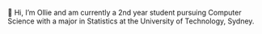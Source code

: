 👋 Hi, I’m Ollie and am currently a 2nd year student pursuing Computer Science with a major in Statistics at the University of Technology, Sydney. 

<!---
os12345678/os12345678 is a ✨ special ✨ repository because its `README.md` (this file) appears on your GitHub profile.
You can click the Preview link to take a look at your changes.
--->
